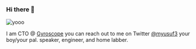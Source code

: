 ### Hi there 👋

<!--
**myusuf3/myusuf3** is a ✨ _special_ ✨ repository because its `README.md` (this file) appears on your GitHub profile.

Here are some ideas to get you started:

- 🔭 I’m currently working on ...
- 🌱 I’m currently learning ...
- 👯 I’m looking to collaborate on ...
- 🤔 I’m looking for help with ...
- 💬 Ask me about ...
- 📫 How to reach me: ...
- 😄 Pronouns: ...
- ⚡ Fun fact: ...
-->

![yooo](https://media.giphy.com/media/vFKqnCdLPNOKc/giphy.gif)



I am CTO @ [Gyroscope](https://gyrosco.pe) you can reach out to me on Twitter [@myusuf3](https://twitter.com/myusuf3) your boy/your pal. speaker, engineer, and home labber.

